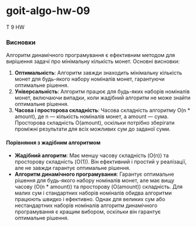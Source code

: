 # goit-algo-hw-09 
Т 9 HW 



### Висновки
Алгоритм динамічного програмування є ефективним методом для вирішення задачі про мінімальну кількість монет. Основні висновки:
1. **Оптимальність**: Алгоритм завжди знаходить мінімальну кількість монет для будь-якого набору номіналів монет, гарантуючи оптимальне рішення.
2. **Універсальність**: Алгоритм працює для будь-яких наборів номіналів монет, включаючи випадки, коли жадібний алгоритм не може знайти оптимальне рішення.
3. **Часова і просторова складність**: Часова складність алгоритму O(n * amount), де n — кількість номіналів монет, а amount — сума. Просторова складність O(amount), оскільки потрібно зберігати проміжні результати для всіх можливих сум до заданої суми.
#### Порівняння з жадібним алгоритмом
- **Жадібний алгоритм**: Має меншу часову складність (O(n)) та просторову складність (O(1)). Він ефективний і простий у реалізації, але не завжди гарантує оптимальне рішення.
- **Алгоритм динамічного програмування**: Гарантує оптимальне рішення для будь-якого набору номіналів монет, але має вищу часову (O(n * amount)) та просторову (O(amount)) складність.
Для малих сум і стандартних наборів номіналів обидва алгоритми працюють швидко і ефективно. Однак для великих сум або нестандартних наборів номіналів алгоритм динамічного програмування є кращим вибором, оскільки він гарантує оптимальне рішення.
